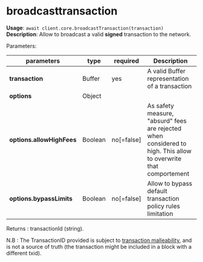 # broadcasttransaction

**Usage**: `await client.core.broadcastTransaction(transaction)`  
**Description**: Allow to broadcast a valid **signed** transaction to the network.

Parameters:

| parameters                | type    | required   | Description                                                                                                      |
| ------------------------- | ------- | ---------- | ---------------------------------------------------------------------------------------------------------------- |
| **transaction**           | Buffer  | yes        | A valid Buffer representation of a transaction                                                                   |
| **options**               | Object  |            |                                                                                                                  |
| **options.allowHighFees** | Boolean | no[=false] | As safety measure, "absurd" fees are rejected when considered to high. This allow to overwrite that comportement |
| **options.bypassLimits**  | Boolean | no[=false] | Allow to bypass default transaction policy rules limitation                                                      |

Returns : transactionId (string).

N.B : The TransactionID provided is subject to [transaction malleability](https://dashcore.readme.io/docs/core-guide-transactions-transaction-malleability), and is not a source of truth (the transaction might be included in a block with a different txid).